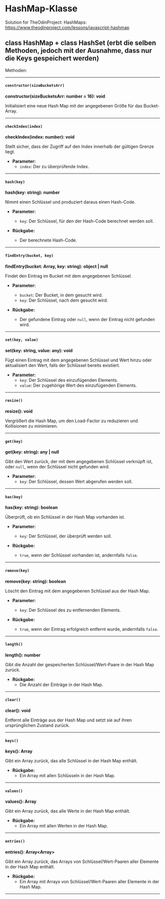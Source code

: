 # HashMap-Klasse

Solution for TheOdinProject: HashMaps: https://www.theodinproject.com/lessons/javascript-hashmap


## class HashMap + class HashSet (erbt die selben Methoden, jedoch mit der Ausnahme, dass nur die Keys gespeichert werden)

Methoden:

---

#### **`constructor(sizeBucketsArr)`**

**constructor(sizeBucketsArr: number = 16): void**

Initialisiert eine neue Hash Map mit der angegebenen Größe für das Bucket-Array.

---

#### **`checkIndex(index)`**

**checkIndex(index: number): void**

Stellt sicher, dass der Zugriff auf den Index innerhalb der gültigen Grenze liegt.

- **Parameter:**
  - `index`: Der zu überprüfende Index.

---

#### **`hash(key)`**

**hash(key: string): number**

Nimmt einen Schlüssel und produziert daraus einen Hash-Code.

- **Parameter:**
  - `key`: Der Schlüssel, für den der Hash-Code berechnet werden soll.
  
- **Rückgabe:**
  - Der berechnete Hash-Code.

---

#### **`findEntry(bucket, key)`**

**findEntry(bucket: Array<any>, key: string): object | null**

Findet den Eintrag im Bucket mit dem angegebenen Schlüssel.

- **Parameter:**
  - `bucket`: Der Bucket, in dem gesucht wird.
  - `key`: Der Schlüssel, nach dem gesucht wird.
  
- **Rückgabe:**
  - Der gefundene Eintrag oder `null`, wenn der Eintrag nicht gefunden wird.

---

#### **`set(key, value)`**

**set(key: string, value: any): void**

Fügt einen Eintrag mit dem angegebenen Schlüssel und Wert hinzu oder aktualisiert den Wert, falls der Schlüssel bereits existiert.

- **Parameter:**
  - `key`: Der Schlüssel des einzufügenden Elements.
  - `value`: Der zugehörige Wert des einzufügenden Elements.

---

#### **`resize()`**

**resize(): void**

Vergrößert die Hash Map, um den Load-Factor zu reduzieren und Kollisionen zu minimieren.

---

#### **`get(key)`**

**get(key: string): any | null**

Gibt den Wert zurück, der mit dem angegebenen Schlüssel verknüpft ist, oder `null`, wenn der Schlüssel nicht gefunden wird.

- **Parameter:**
  - `key`: Der Schlüssel, dessen Wert abgerufen werden soll.

---

#### **`has(key)`**

**has(key: string): boolean**

Überprüft, ob ein Schlüssel in der Hash Map vorhanden ist.

- **Parameter:**
  - `key`: Der Schlüssel, der überprüft werden soll.
  
- **Rückgabe:**
  - `true`, wenn der Schlüssel vorhanden ist, andernfalls `false`.

---

#### **`remove(key)`**

**remove(key: string): boolean**

Löscht den Eintrag mit dem angegebenen Schlüssel aus der Hash Map.

- **Parameter:**
  - `key`: Der Schlüssel des zu entfernenden Elements.
  
- **Rückgabe:**
  - `true`, wenn der Eintrag erfolgreich entfernt wurde, andernfalls `false`.

---

#### **`length()`**

**length(): number**

Gibt die Anzahl der gespeicherten Schlüssel/Wert-Paare in der Hash Map zurück.

- **Rückgabe:**
  - Die Anzahl der Einträge in der Hash Map.

---

#### **`clear()`**

**clear(): void**

Entfernt alle Einträge aus der Hash Map und setzt sie auf ihren ursprünglichen Zustand zurück.

---

#### **`keys()`**

**keys(): Array<string>**

Gibt ein Array zurück, das alle Schlüssel in der Hash Map enthält.

- **Rückgabe:**
  - Ein Array mit allen Schlüsseln in der Hash Map.

---

#### **`values()`**

**values(): Array<any>**

Gibt ein Array zurück, das alle Werte in der Hash Map enthält.

- **Rückgabe:**
  - Ein Array mit allen Werten in der Hash Map.

---

#### **`entries()`**

**entries(): Array<Array<any>>**

Gibt ein Array zurück, das Arrays von Schlüssel/Wert-Paaren aller Elemente in der Hash Map enthält.

- **Rückgabe:**
  - Ein Array mit Arrays von Schlüssel/Wert-Paaren aller Elemente in der Hash Map.

---
